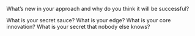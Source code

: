 What’s new in your approach and why do you think it will be successful?

What is your secret sauce?
What is your edge?
What is your core innovation?
What is your secret that nobody else knows?

